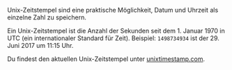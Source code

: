 Unix-Zeitstempel sind eine praktische Möglichkeit, Datum und Uhrzeit als einzelne Zahl zu speichern.

Ein Unix-Zeitstempel ist die Anzahl der Sekunden seit dem 1. Januar 1970 in UTC (ein internationaler Standard für Zeit). Beispiel: `1498734934` ist der 29. Juni 2017 um 11:15 Uhr.

Du findest den aktuellen Unix-Zeitstempel unter [unixtimestamp.com](http://www.unixtimestamp.com/).